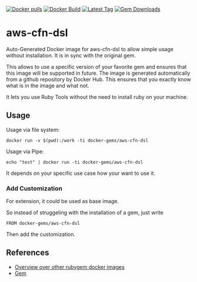 [![Docker pulls](https://img.shields.io/docker/pulls/rubygem/aws-cfn-dsl.svg)](https://hub.docker.com/r/rubygem/aws-cfn-dsl/)
[![Docker Build](https://img.shields.io/docker/automated/rubygem/aws-cfn-dsl.svg)](https://hub.docker.com/r/rubygem/aws-cfn-dsl/)
[![Latest Tag](https://img.shields.io/github/tag/docker-rubygem/aws-cfn-dsl.svg)](https://hub.docker.com/r/rubygem/aws-cfn-dsl/)
[![Gem Downloads](https://img.shields.io/gem/dt/aws-cfn-dsl.svg)](https://rubygems.org/gems/aws-cfn-dsl/)
# aws-cfn-dsl

Auto-Generated Docker image for aws-cfn-dsl to allow simple usage without installation.
It is in sync with the original gem.

This allows to use a specific version of your favorite gem and ensures that this image will be supported in future.
The image is generated automatically from a github repository by Docker Hub.
This ensures that you exactly know what is in the image and what not.

It lets you use Ruby Tools without the need to install ruby on your machine.

## Usage

Usage via file system:

`docker run -v $(pwd):/work -ti docker-gems/aws-cfn-dsl`

Usage via Pipe:

`echo "test" | docker run -ti docker-gems/aws-cfn-dsl`

It depends on your specific use case how your want to use it.

### Add Customization

For extension, it could be used as base image.

So instead of struggeling with the installation of a gem, just write

`FROM docker-gems/aws-cfn-dsl`

Then add the customization.

## References

 - [Overview over other rubygem docker images](https://github.com/thinkbot/docker-rubygem)
 - [Gem](https://rubygems.org/gems/aws-cfn-dsl/)
